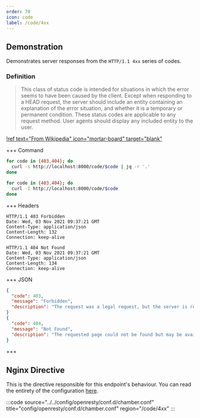 ```yaml
---
order: 70
icon: code
label: /code/4xx
---
```


## Demonstration

Demonstrates server responses from the `HTTP/1.1 4xx` series of codes.

### Definition

> This class of status code is intended for situations in which the error seems to have been caused by the client. Except when responding to a HEAD request, the server should include an entity containing an explanation of the error situation, and whether it is a temporary or permanent condition. These status codes are applicable to any request method. User agents should display any included entity to the user.

[!ref text="From Wikipedia" icon="mortar-board" target="blank"](https://en.wikipedia.org/wiki/List_of_HTTP_status_codes)

+++ Command
```bash # Respond with JSON:
for code in {403,404}; do 
  curl -s http://localhost:8000/code/$code | jq -r '.'
done
```
```bash # Respond with headers:
for code in {403,404}; do 
  curl -I http://localhost:8000/code/$code
done
```
+++ Headers
``` #
HTTP/1.1 403 Forbidden
Date: Wed, 03 Nov 2021 09:37:21 GMT
Content-Type: application/json
Content-Length: 132
Connection: keep-alive

HTTP/1.1 404 Not Found
Date: Wed, 03 Nov 2021 09:37:21 GMT
Content-Type: application/json
Content-Length: 134
Connection: keep-alive
```
+++ JSON
```json # Various response bodies:
{
  "code": 403,
  "message": "Forbidden",
  "description": "The request was a legal request, but the server is refusing to respond to it."
}
{
  "code": 404,
  "message": "Not Found",
  "description": "The requested page could not be found but may be available again in the future."
}
```
+++ 

## Nginx Directive

This is the directive responsible for this endpoint's behaviour. You can read the entirety of the configuration [here](https://github.com/wilhelm-murdoch/chamber/blob/main/config/openresty/conf.d/chamber.conf).

:::code source="../../config/openresty/conf.d/chamber.conf" title="config/openresty/conf.d/chamber.conf" region="/code/4xx" :::